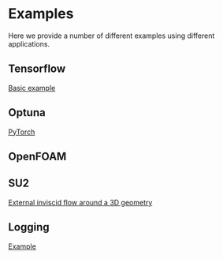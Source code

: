 # Examples

Here we provide a number of different examples using different applications.

## Tensorflow
[Basic example](Tensorflow/)

## Optuna
[PyTorch](Optuna/PyTorch/)

## OpenFOAM

## SU2
[External inviscid flow around a 3D geometry](SU2/)

## Logging
[Example](Logging/)
